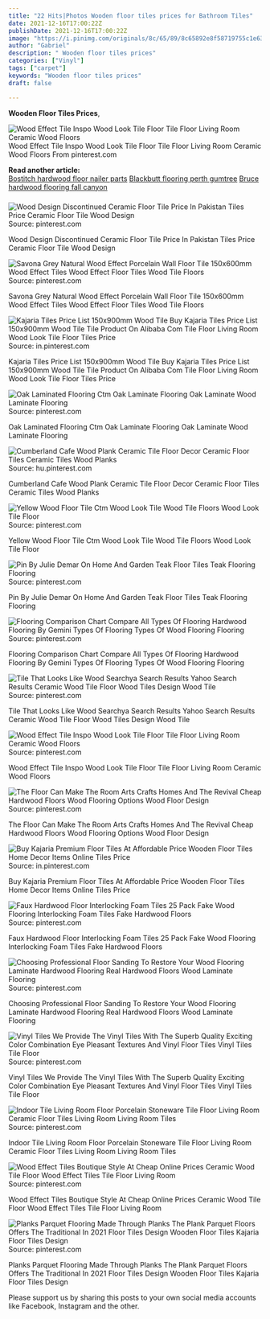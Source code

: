 ```yaml
---
title: "22 Hits|Photos Wooden floor tiles prices for Bathroom Tiles"
date: 2021-12-16T17:00:22Z
publishDate: 2021-12-16T17:00:22Z
image: "https://i.pinimg.com/originals/8c/65/89/8c65892e8f58719755c1e6385eabf42b.jpg"
author: "Gabriel"
description: " Wooden floor tiles prices"
categories: ["Vinyl"]
tags: ["carpet"]
keywords: "Wooden floor tiles prices"
draft: false

---
```

<!-- Head tag Code -->
**Wooden Floor Tiles Prices**, 

![Wood Effect Tile Inspo Wood Look Tile Floor Tile Floor Living Room Ceramic Wood Floors](https://i.pinimg.com/originals/ec/79/f0/ec79f0480e8ffbfe27d4ac6ce3131fb9.jpg "Wood Effect Tile Inspo Wood Look Tile Floor Tile Floor Living Room Ceramic Wood Floors")
Wood Effect Tile Inspo Wood Look Tile Floor Tile Floor Living Room Ceramic Wood Floors From pinterest.com

**Read another article:**  
[Bostitch hardwood floor nailer parts](/bostitch-hardwood-floor-nailer-parts/)
[Blackbutt flooring perth gumtree](/blackbutt-flooring-perth-gumtree/)
[Bruce hardwood flooring fall canyon](/bruce-hardwood-flooring-fall-canyon/)




### 

 


![Wood Design Discontinued Ceramic Floor Tile Price In Pakistan Tiles Price Ceramic Floor Tile Wood Design](https://i.pinimg.com/736x/f6/86/a5/f686a51b891d0c40caa3d2b068161860--tiles-price-ceramic-floor-tiles.jpg "Wood Design Discontinued Ceramic Floor Tile Price In Pakistan Tiles Price Ceramic Floor Tile Wood Design")
Source: pinterest.com

Wood Design Discontinued Ceramic Floor Tile Price In Pakistan Tiles Price Ceramic Floor Tile Wood Design  

![Savona Grey Natural Wood Effect Porcelain Wall Floor Tile 150x600mm Wood Effect Tiles Wood Effect Floor Tiles Wood Tile Floors](https://i.pinimg.com/564x/2c/4e/b1/2c4eb13a41abb0221d9be6bd9383a8c2.jpg "Savona Grey Natural Wood Effect Porcelain Wall Floor Tile 150x600mm Wood Effect Tiles Wood Effect Floor Tiles Wood Tile Floors")
Source: pinterest.com

Savona Grey Natural Wood Effect Porcelain Wall Floor Tile 150x600mm Wood Effect Tiles Wood Effect Floor Tiles Wood Tile Floors  

![Kajaria Tiles Price List 150x900mm Wood Tile Buy Kajaria Tiles Price List 150x900mm Wood Tile Tile Product On Alibaba Com Tile Floor Living Room Wood Look Tile Floor Tiles Price](https://i.pinimg.com/originals/b1/60/20/b16020aec90fd6e36938e1100037f221.png "Kajaria Tiles Price List 150x900mm Wood Tile Buy Kajaria Tiles Price List 150x900mm Wood Tile Tile Product On Alibaba Com Tile Floor Living Room Wood Look Tile Floor Tiles Price")
Source: in.pinterest.com

Kajaria Tiles Price List 150x900mm Wood Tile Buy Kajaria Tiles Price List 150x900mm Wood Tile Tile Product On Alibaba Com Tile Floor Living Room Wood Look Tile Floor Tiles Price  

![Oak Laminated Flooring Ctm Oak Laminate Flooring Oak Laminate Wood Laminate Flooring](https://i.pinimg.com/originals/36/e1/35/36e1350d914075c30c7c4a3debaa16e0.jpg "Oak Laminated Flooring Ctm Oak Laminate Flooring Oak Laminate Wood Laminate Flooring")
Source: pinterest.com

Oak Laminated Flooring Ctm Oak Laminate Flooring Oak Laminate Wood Laminate Flooring  

![Cumberland Cafe Wood Plank Ceramic Tile Floor Decor Ceramic Floor Tiles Ceramic Tiles Wood Planks](https://i.pinimg.com/originals/c2/d7/40/c2d740db7b3e9067d95704a1d4dc5ceb.jpg "Cumberland Cafe Wood Plank Ceramic Tile Floor Decor Ceramic Floor Tiles Ceramic Tiles Wood Planks")
Source: hu.pinterest.com

Cumberland Cafe Wood Plank Ceramic Tile Floor Decor Ceramic Floor Tiles Ceramic Tiles Wood Planks  

![Yellow Wood Floor Tile Ctm Wood Look Tile Wood Tile Floors Wood Look Tile Floor](https://i.pinimg.com/736x/3e/40/76/3e4076a61b0ff7cbf089160ca7823f3b--wood-floor-tiles.jpg "Yellow Wood Floor Tile Ctm Wood Look Tile Wood Tile Floors Wood Look Tile Floor")
Source: pinterest.com

Yellow Wood Floor Tile Ctm Wood Look Tile Wood Tile Floors Wood Look Tile Floor  

![Pin By Julie Demar On Home And Garden Teak Floor Tiles Teak Flooring Flooring](https://i.pinimg.com/originals/a2/b4/64/a2b4646d7dda1fef6e747f9e0a0d74cb.jpg "Pin By Julie Demar On Home And Garden Teak Floor Tiles Teak Flooring Flooring")
Source: pinterest.com

Pin By Julie Demar On Home And Garden Teak Floor Tiles Teak Flooring Flooring  

![Flooring Comparison Chart Compare All Types Of Flooring Hardwood Flooring By Gemini Types Of Flooring Types Of Wood Flooring Flooring](https://i.pinimg.com/736x/91/19/ec/9119ec0be7234bd84889d26bb7383fdb.jpg "Flooring Comparison Chart Compare All Types Of Flooring Hardwood Flooring By Gemini Types Of Flooring Types Of Wood Flooring Flooring")
Source: pinterest.com

Flooring Comparison Chart Compare All Types Of Flooring Hardwood Flooring By Gemini Types Of Flooring Types Of Wood Flooring Flooring  

![Tile That Looks Like Wood Searchya Search Results Yahoo Search Results Ceramic Wood Tile Floor Wood Tiles Design Wood Tile](https://i.pinimg.com/originals/0e/32/67/0e32672afbcc865bbe866560df5819b6.jpg "Tile That Looks Like Wood Searchya Search Results Yahoo Search Results Ceramic Wood Tile Floor Wood Tiles Design Wood Tile")
Source: pinterest.com

Tile That Looks Like Wood Searchya Search Results Yahoo Search Results Ceramic Wood Tile Floor Wood Tiles Design Wood Tile  

![Wood Effect Tile Inspo Wood Look Tile Floor Tile Floor Living Room Ceramic Wood Floors](https://i.pinimg.com/originals/ec/79/f0/ec79f0480e8ffbfe27d4ac6ce3131fb9.jpg "Wood Effect Tile Inspo Wood Look Tile Floor Tile Floor Living Room Ceramic Wood Floors")
Source: pinterest.com

Wood Effect Tile Inspo Wood Look Tile Floor Tile Floor Living Room Ceramic Wood Floors  

![The Floor Can Make The Room Arts Crafts Homes And The Revival Cheap Hardwood Floors Wood Flooring Options Wood Floor Design](https://i.pinimg.com/474x/f7/cd/cf/f7cdcf15b3de88751518c8cc12a0f780--installing-hardwood-floors-refinish-hardwood-floors.jpg "The Floor Can Make The Room Arts Crafts Homes And The Revival Cheap Hardwood Floors Wood Flooring Options Wood Floor Design")
Source: pinterest.com

The Floor Can Make The Room Arts Crafts Homes And The Revival Cheap Hardwood Floors Wood Flooring Options Wood Floor Design  

![Buy Kajaria Premium Floor Tiles At Affordable Price Wooden Floor Tiles Home Decor Items Online Tiles Price](https://i.pinimg.com/originals/49/50/25/49502549866a74331cb2ed67417135dd.jpg "Buy Kajaria Premium Floor Tiles At Affordable Price Wooden Floor Tiles Home Decor Items Online Tiles Price")
Source: in.pinterest.com

Buy Kajaria Premium Floor Tiles At Affordable Price Wooden Floor Tiles Home Decor Items Online Tiles Price  

![Faux Hardwood Floor Interlocking Foam Tiles 25 Pack Fake Wood Flooring Interlocking Foam Tiles Fake Hardwood Floors](https://i.pinimg.com/736x/bd/c8/bc/bdc8bc5c0566468f81137c8f861c3b04.jpg "Faux Hardwood Floor Interlocking Foam Tiles 25 Pack Fake Wood Flooring Interlocking Foam Tiles Fake Hardwood Floors")
Source: pinterest.com

Faux Hardwood Floor Interlocking Foam Tiles 25 Pack Fake Wood Flooring Interlocking Foam Tiles Fake Hardwood Floors  

![Choosing Professional Floor Sanding To Restore Your Wood Flooring Laminate Hardwood Flooring Real Hardwood Floors Wood Laminate Flooring](https://i.pinimg.com/736x/8a/77/76/8a777675d2c5d6163f82f75fbc775b9c--wooden-flooring-flooring-ideas.jpg "Choosing Professional Floor Sanding To Restore Your Wood Flooring Laminate Hardwood Flooring Real Hardwood Floors Wood Laminate Flooring")
Source: pinterest.com

Choosing Professional Floor Sanding To Restore Your Wood Flooring Laminate Hardwood Flooring Real Hardwood Floors Wood Laminate Flooring  

![Vinyl Tiles We Provide The Vinyl Tiles With The Superb Quality Exciting Color Combination Eye Pleasant Textures And Vinyl Floor Tiles Vinyl Tiles Tile Floor](https://i.pinimg.com/736x/ca/d8/56/cad856621665a39010772349042d41c2.jpg "Vinyl Tiles We Provide The Vinyl Tiles With The Superb Quality Exciting Color Combination Eye Pleasant Textures And Vinyl Floor Tiles Vinyl Tiles Tile Floor")
Source: pinterest.com

Vinyl Tiles We Provide The Vinyl Tiles With The Superb Quality Exciting Color Combination Eye Pleasant Textures And Vinyl Floor Tiles Vinyl Tiles Tile Floor  

![Indoor Tile Living Room Floor Porcelain Stoneware Tile Floor Living Room Ceramic Floor Tiles Living Room Living Room Tiles](https://i.pinimg.com/474x/18/ed/1f/18ed1f49297730bdb3d2fac2e9daa1dd.jpg "Indoor Tile Living Room Floor Porcelain Stoneware Tile Floor Living Room Ceramic Floor Tiles Living Room Living Room Tiles")
Source: pinterest.com

Indoor Tile Living Room Floor Porcelain Stoneware Tile Floor Living Room Ceramic Floor Tiles Living Room Living Room Tiles  

![Wood Effect Tiles Boutique Style At Cheap Online Prices Ceramic Wood Tile Floor Wood Effect Tiles Tile Floor Living Room](https://i.pinimg.com/474x/64/c6/1b/64c61be102f609f8a29646addaeedc12.jpg "Wood Effect Tiles Boutique Style At Cheap Online Prices Ceramic Wood Tile Floor Wood Effect Tiles Tile Floor Living Room")
Source: pinterest.com

Wood Effect Tiles Boutique Style At Cheap Online Prices Ceramic Wood Tile Floor Wood Effect Tiles Tile Floor Living Room  

![Planks Parquet Flooring Made Through Planks The Plank Parquet Floors Offers The Traditional In 2021 Floor Tiles Design Wooden Floor Tiles Kajaria Floor Tiles Design](https://i.pinimg.com/originals/8c/65/89/8c65892e8f58719755c1e6385eabf42b.jpg "Planks Parquet Flooring Made Through Planks The Plank Parquet Floors Offers The Traditional In 2021 Floor Tiles Design Wooden Floor Tiles Kajaria Floor Tiles Design")
Source: pinterest.com

Planks Parquet Flooring Made Through Planks The Plank Parquet Floors Offers The Traditional In 2021 Floor Tiles Design Wooden Floor Tiles Kajaria Floor Tiles Design  

Please support us by sharing this posts to your own social media accounts like Facebook, Instagram and the other.

